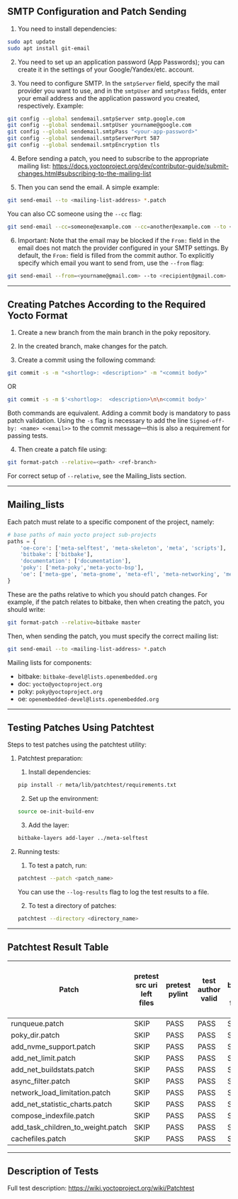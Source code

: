 ## SMTP Configuration and Patch Sending

1. You need to install dependencies:
```bash
sudo apt update
sudo apt install git-email
```

2. You need to set up an application password (App Passwords); you can create it in the settings of your Google/Yandex/etc. account.

3. You need to configure SMTP. In the `smtpServer` field, specify the mail provider you want to use, and in the `smtpUser` and `smtpPass` fields, enter your email address and the application password you created, respectively. Example:
```bash
git config --global sendemail.smtpServer smtp.google.com
git config --global sendemail.smtpUser yourname@google.com
git config --global sendemail.smtpPass "<your-app-password>"
git config --global sendemail.smtpServerPort 587
git config --global sendemail.smtpEncryption tls
```

4. Before sending a patch, you need to subscribe to the appropriate mailing list: https://docs.yoctoproject.org/dev/contributor-guide/submit-changes.html#subscribing-to-the-mailing-list

5. Then you can send the email. A simple example:
```bash
git send-email --to <mailing-list-address> *.patch
```
You can also CC someone using the `--cc` flag:
```bash
git send-email --cc=someone@example.com --cc=another@example.com --to <mailing-list-address> *.patch
```

6. Important: Note that the email may be blocked if the `From:` field in the email does not match the provider configured in your SMTP settings. By default, the `From:` field is filled from the commit author. To explicitly specify which email you want to send from, use the `--from` flag:
```bash
git send-email --from=<yourname@gmail.com> --to <recipient@gmail.com>
```

---

## Creating Patches According to the Required Yocto Format

1. Create a new branch from the main branch in the poky repository.

2. In the created branch, make changes for the patch.

3. Create a commit using the following command:
```bash
git commit -s -m "<shortlog>: <description>" -m "<commit body>"
```
OR
```bash
git commit -s -m $'<shortlog>:  <description>\n\n<commit body>'
```
Both commands are equivalent. Adding a commit body is mandatory to pass patch validation. Using the `-s` flag is necessary to add the line `Signed-off-by: <name> <<email>>` to the commit message—this is also a requirement for passing tests.

4. Then create a patch file using:
```bash
git format-patch --relative=<path> <ref-branch>
```
For correct setup of `--relative`, see the Mailing_lists section.

---

## Mailing_lists

Each patch must relate to a specific component of the project, namely:
```python
# base paths of main yocto project sub-projects
paths = {
    'oe-core': ['meta-selftest', 'meta-skeleton', 'meta', 'scripts'],
    'bitbake': ['bitbake'],
    'documentation': ['documentation'],
    'poky': ['meta-poky','meta-yocto-bsp'],
    'oe': ['meta-gpe', 'meta-gnome', 'meta-efl', 'meta-networking', 'meta-multimedia','meta-initramfs', 'meta-ruby', 'contrib', 'meta-xfce', 'meta-filesystems', 'meta-perl', 'meta-webserver', 'meta-systemd', 'meta-oe', 'meta-python']
}
```
These are the paths relative to which you should patch changes. For example, if the patch relates to bitbake, then when creating the patch, you should write:
```bash
git format-patch --relative=bitbake master
```

Then, when sending the patch, you must specify the correct mailing list:
```bash
git send-email --to <mailing-list-address> *.patch
```

Mailing lists for components:
- bitbake: `bitbake-devel@lists.openembedded.org`
- doc: `yocto@yoctoproject.org`
- poky: `poky@yoctoproject.org`
- oe: `openembedded-devel@lists.openembedded.org`

---

## Testing Patches Using Patchtest

Steps to test patches using the patchtest utility:

1. Patchtest preparation:
    1) Install dependencies:
    ```bash
    pip install -r meta/lib/patchtest/requirements.txt
    ```
    2) Set up the environment:
    ```bash
    source oe-init-build-env
    ```
    3) Add the layer:
    ```bash
    bitbake-layers add-layer ../meta-selftest
    ```

2. Running tests:
    1) To test a patch, run:
    ```bash
    patchtest --patch <patch_name>
    ```
    You can use the `--log-results` flag to log the test results to a file.

    2) To test a directory of patches:
    ```bash
    patchtest --directory <directory_name>
    ```

---

## Patchtest Result Table

| Patch                          | pretest src uri left files | pretest pylint | test author valid | test bugzilla entry format | test commit message presence | test commit message user tags | test mbox format | test non-AUH upgrade | test series merge on head | test shortlog format | test shortlog length | test Signed-off-by presence | test target mailing list | test CVE check ignore | test lic files chksum modified not mentioned | test lic files chksum presence | test license presence | test max line length | test src uri left files | test summary presence | test CVE tag format | test Signed-off-by presence | test Upstream-Status presence | test pylint |
|-------------------------------|----------------------------|----------------|-------------------|----------------------------|------------------------------|------------------------------|----------------|-----------------------|--------------------------|----------------------|---------------------|-----------------------------|------------------------|-----------------------|---------------------------------------------|-------------------------------|-----------------------|-----------------------|----------------------------|----------------------|---------------------|-----------------------------|-------------------------------|-----------------------|
| runqueue.patch                | SKIP                       | PASS           | PASS              | SKIP                       | FAIL                         | PASS                         | PASS           | PASS                  | SKIP                     | PASS                 | PASS               | PASS                        | FAIL                   | SKIP                  | SKIP                                        | SKIP                          | SKIP                  | PASS                  | SKIP                         | SKIP                   | SKIP                 | SKIP                        | SKIP                          | PASS           |
| poky_dir.patch                | SKIP                       | PASS           | PASS              | SKIP                       | FAIL                         | PASS                         | PASS           | PASS                  | SKIP                     | PASS                 | PASS               | PASS                        | FAIL                   | SKIP                  | SKIP                                        | SKIP                          | SKIP                  | PASS                  | SKIP                         | SKIP                   | SKIP                 | SKIP                        | SKIP                          | PASS           |
| add_nvme_support.patch        | SKIP                       | PASS           | PASS              | SKIP                       | FAIL                         | PASS                         | PASS           | PASS                  | SKIP                     | PASS                 | PASS               | PASS                        | FAIL                   | SKIP                  | SKIP                                        | SKIP                          | SKIP                  | PASS                  | SKIP                         | SKIP                   | SKIP                 | SKIP                        | SKIP                          | PASS           |
| add_net_limit.patch           | SKIP                       | PASS           | PASS              | SKIP                       | FAIL                         | PASS                         | PASS           | PASS                  | SKIP                     | PASS                 | PASS               | PASS                        | FAIL                   | SKIP                  | SKIP                                        | SKIP                          | SKIP                  | PASS                  | SKIP                         | SKIP                   | SKIP                 | SKIP                        | SKIP                          | PASS           |
| add_net_buildstats.patch      | SKIP                       | PASS           | PASS              | SKIP                       | FAIL                         | PASS                         | PASS           | PASS                  | SKIP                     | PASS                 | PASS               | PASS                        | FAIL                   | SKIP                  | SKIP                                        | SKIP                          | SKIP                  | PASS                  | SKIP                         | SKIP                   | SKIP                 | SKIP                        | SKIP                          | PASS           |
| async_filter.patch            | SKIP                       | PASS           | PASS              | SKIP                       | FAIL                         | PASS                         | PASS           | PASS                  | SKIP                     | PASS                 | PASS               | PASS                        | FAIL                   | SKIP                  | SKIP                                        | SKIP                          | SKIP                  | PASS                  | SKIP                         | SKIP                   | SKIP                 | SKIP                        | SKIP                          | PASS           |
| network_load_limitation.patch | SKIP                       | PASS           | PASS              | SKIP                       | FAIL                         | PASS                         | PASS           | PASS                  | SKIP                     | PASS                 | PASS               | PASS                        | FAIL                   | SKIP                  | SKIP                                        | SKIP                          | SKIP                  | PASS                  | SKIP                         | SKIP                   | SKIP                 | SKIP                        | SKIP                          | PASS           |
| add_net_statistic_charts.patch| SKIP                       | PASS           | PASS              | SKIP                       | FAIL                         | PASS                         | PASS           | PASS                  | SKIP                     | PASS                 | PASS               | PASS                        | FAIL                   | SKIP                  | SKIP                                        | SKIP                          | SKIP                  | PASS                  | SKIP                         | SKIP                   | SKIP                 | SKIP                        | SKIP                          | PASS           |
| compose_indexfile.patch       | SKIP                       | PASS           | PASS              | SKIP                       | FAIL                         | PASS                         | PASS           | PASS                  | SKIP                     | PASS                 | PASS               | PASS                        | FAIL                   | SKIP                  | SKIP                                        | SKIP                          | SKIP                  | PASS                  | SKIP                         | SKIP                   | SKIP                 | SKIP                        | SKIP                          | PASS           |
| add_task_children_to_weight.patch| SKIP                    | PASS           | PASS              | SKIP                       | FAIL                         | PASS                         | PASS           | PASS                  | SKIP                     | PASS                 | PASS               | PASS                        | FAIL                   | SKIP                  | SKIP                                        | SKIP                          | SKIP                  | PASS                  | SKIP                         | SKIP                   | SKIP                 | SKIP                        | SKIP                          | PASS           |
| cachefiles.patch              | SKIP                       | PASS           | PASS              | SKIP                       | FAIL                         | PASS                         | PASS           | PASS                  | SKIP                     | PASS                 | PASS               | PASS                        | FAIL                   | SKIP                  | SKIP                                        | SKIP                          | SKIP                  | PASS                  | SKIP                         | SKIP                   | SKIP                 | SKIP                        | SKIP                          | PASS           |

---

## Description of Tests

Full test description: https://wiki.yoctoproject.org/wiki/Patchtest
